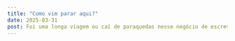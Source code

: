 ```yaml
---
title: "Como vim parar aqui?"
date: 2025-03-31
post: Foi uma longa viagem ou caí de paraquedas nesse negócio de escrever? Acompanhe essa história minha ou sua, por aqui, navegando nesse mar de ideias.
---
```

